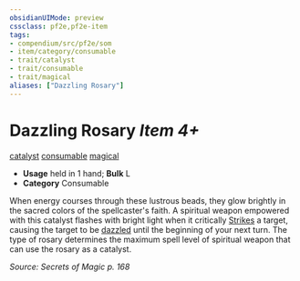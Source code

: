 ```yaml
---
obsidianUIMode: preview
cssclass: pf2e,pf2e-item
tags:
- compendium/src/pf2e/som
- item/category/consumable
- trait/catalyst
- trait/consumable
- trait/magical
aliases: ["Dazzling Rosary"]
---
```

# Dazzling Rosary *Item 4+*  
[catalyst](../../../Rules/traits/catalyst-som.md)  [consumable](../../../Rules/traits/consumable.md)  [magical](../../../Rules/traits/magical.md)  

- **Usage** held in 1 hand; **Bulk** L
- **Category** Consumable

When energy courses through these lustrous beads, they glow brightly in the sacred colors of the spellcaster's faith. A spiritual weapon empowered with this catalyst flashes with bright light when it critically [Strikes](../../../Rules/actions/strike.md) a target, causing the target to be [dazzled](../../../Rules/conditions.md#Dazzled) until the beginning of your next turn. The type of rosary determines the maximum spell level of spiritual weapon that can use the rosary as a catalyst.

*Source: Secrets of Magic p. 168*